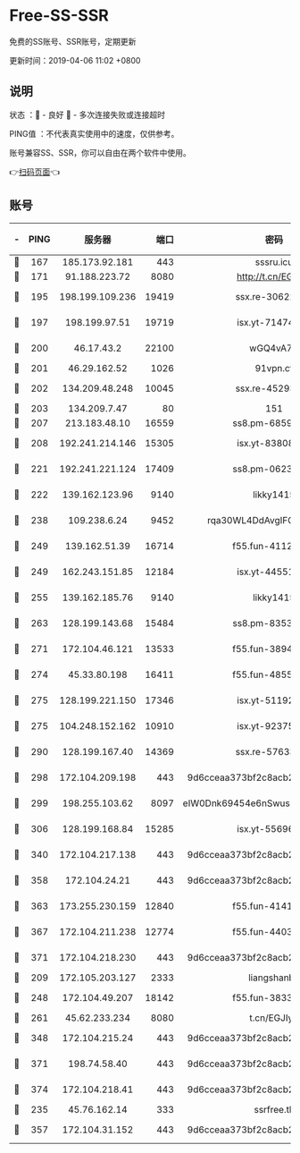 # Free-SS-SSR

免费的SS账号、SSR账号，定期更新

更新时间：2019-04-06 11:02 +0800

## 说明

状态     ：🙂 - 良好 🙁 - 多次连接失败或连接超时

PING值   ：不代表真实使用中的速度，仅供参考。

账号兼容SS、SSR，你可以自由在两个软件中使用。

👉[扫码页面](https://liesauer.github.io/Free-SS-SSR/)👈

## 账号

|-|PING|服务器|端口|密码|加密方式|区域|
|:----:|:----:|:-----:|-----:|:----:|:----:|:----:|
|🙂|167|185.173.92.181|443|sssru.icu|rc4-md5|RU|
|🙂|171|91.188.223.72|8080|http://t.cn/EGJIyrl|rc4-md5|RU|
|🙂|195|198.199.109.236|19419|ssx.re-30622705|aes-256-cfb|US|
|🙂|197|198.199.97.51|19719|isx.yt-71474069|aes-256-cfb|US|
|🙂|200|46.17.43.2|22100|wGQ4vA7D|aes-256-gcm|RU|
|🙂|201|46.29.162.52|1026|91vpn.cf|rc4-md5|RU|
|🙂|202|134.209.48.248|10045|ssx.re-45293607|aes-256-cfb|US|
|🙂|203|134.209.7.47|80|151|chacha20|US|
|🙂|207|213.183.48.10|16559|ss8.pm-68592266|rc4-md5|RU|
|🙂|208|192.241.214.146|15305|isx.yt-83808561|aes-256-cfb|US|
|🙂|221|192.241.221.124|17409|ss8.pm-06236713|aes-256-cfb|US|
|🙂|222|139.162.123.96|9140|likky1415|aes-256-cfb|JP|
|🙂|238|109.238.6.24|9452|rqa30WL4DdAvgIFG6Fs3znzTa|aes-256-cfb|FR|
|🙂|249|139.162.51.39|16714|f55.fun-41127921|aes-256-cfb|SG|
|🙂|249|162.243.151.85|12184|isx.yt-44551935|aes-256-cfb|US|
|🙂|255|139.162.185.76|9140|likky1415|aes-256-cfb|DE|
|🙂|263|128.199.143.68|15484|ss8.pm-83534389|aes-256-cfb|SG|
|🙂|271|172.104.46.121|13533|f55.fun-38943433|aes-256-cfb|SG|
|🙂|274|45.33.80.198|16411|f55.fun-48556227|aes-256-cfb|US|
|🙂|275|128.199.221.150|17346|isx.yt-51192265|aes-256-cfb|SG|
|🙂|275|104.248.152.162|10910|isx.yt-92375658|aes-256-cfb|SG|
|🙂|290|128.199.167.40|14369|ssx.re-57633451|aes-256-cfb|SG|
|🙂|298|172.104.209.198|443|9d6cceaa373bf2c8acb22e60b6a58be6|aes-256-cfb|US|
|🙂|299|198.255.103.62|8097|eIW0Dnk69454e6nSwuspv9DmS201tQ0D|aes-256-cfb|US|
|🙂|306|128.199.168.84|15285|isx.yt-55696582|aes-256-cfb|SG|
|🙂|340|172.104.217.138|443|9d6cceaa373bf2c8acb22e60b6a58be6|aes-256-cfb|US|
|🙂|358|172.104.24.21|443|9d6cceaa373bf2c8acb22e60b6a58be6|aes-256-cfb|US|
|🙂|363|173.255.230.159|12840|f55.fun-41413045|aes-256-cfb|US|
|🙂|367|172.104.211.238|12774|f55.fun-44032387|aes-256-cfb|US|
|🙂|371|172.104.218.230|443|9d6cceaa373bf2c8acb22e60b6a58be6|aes-256-cfb|US|
|🙂|209|172.105.203.127|2333|liangshanbo|chacha20|JP|
|🙂|248|172.104.49.207|18142|f55.fun-38335562|aes-256-cfb|SG|
|🙂|261|45.62.233.234|8080|t.cn/EGJIyrl|rc4-md5|CA|
|🙂|348|172.104.215.24|443|9d6cceaa373bf2c8acb22e60b6a58be6|aes-256-cfb|US|
|🙂|371|198.74.58.40|443|9d6cceaa373bf2c8acb22e60b6a58be6|aes-256-cfb|US|
|🙂|374|172.104.218.41|443|9d6cceaa373bf2c8acb22e60b6a58be6|aes-256-cfb|US|
|🙁|235|45.76.162.14|333|ssrfree.tk|rc4|SG|
|🙁|357|172.104.31.152|443|9d6cceaa373bf2c8acb22e60b6a58be6|aes-256-cfb|US|
